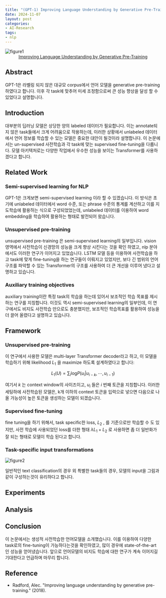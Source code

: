 ```yaml
---
title: "(GPT-1) Improving Language Understanding by Generative Pre-Training"
date: 2024-11-07
layout: post
categories: 
- AI-Research
tags: 
- nlp
---
```


<img itemprop="image" src="https://000namc.xyz/nginx/blog/gpt1/figure1.jpeg" alt="figure1" />

<div align="center">
  <a href="https://cdn.openai.com/research-covers/language-unsupervised/language_understanding_paper.pdf" target="<sub>blank</sub>">
    Improving Language Understanding by Generative Pre-Training
  </a>
</div>

## Abstract
GPT-1은 라벨링 되지 않은 대규모 corpus에서 언어 모델을 generative pre-training 하였다고 합니다. 이후 각 task에 맞추어 미세 조정함으로써 큰 성능 향상을 달성 할 수 있었다고 설명합니다. 

## Introduction
대부분의 딥러닝 모델은 상당한 양의 labeled 데이터가 필요합니다. 이는 annotate되지 않은 task들에서 크게 어려움으로 작용하는데, 이러한 상황에서 unlabeled 데이터에서 언어 정보를 학습할 수 있는 모델은 중요한 대안이 될것이라 설명합니다. 이 논문에서는 un-supervised 사전학습과 각 task에 맞는 supervised fine-tuning을 다룹니다. 모델 아키텍처로는 다양한 작업에서 우수한 성능을 보이는 Transformer를 사용하겠다고 합니다. 

## Related Work
### Semi-supervised learning for NLP
GPT-1은 크게보면 semi-supervised learning 이라 할 수 있겠습니다. 이 방식은 초기에 unlabeled 데이터에서 word 수준, 또는 phrase 수준의 통계를 계산하고 이를 지도학습에 활용하는 식으로 구성되었었는데, unlabeled 데이터를 이용하여 word embedding을 학습하여 활용하는 형태로 발전되어 왔습니다.  

### Unsupervised pre-training
unsupervised pre-training 은 semi-supervised learning의 일부입니다. vision 영역에서 사전학습이 신경망의 성능을 크게 향상 시킨다는 것을 확인 하였고, nlp 분야에서도 이러한 연구가 이어지고 있었습니다. LSTM 모델 등을 이용하여 사전학습을 하고 task에 맞게 fine-tuning을 하는 연구들이 이뤄지고 있었지만, 보다 긴 범위의 언어구조를 파악할 수 있는 Transformer의 구조를 사용하여 더 큰 개선을 이루어 냈다고 설명하고 있습니다. 

### Auxiliary training objectives
auxiliary training이란 특정 task의 학습을 하는데 있어서 보조적인 학습 목표를 제시하는 연구를 지칭합니다. 이것도 역시 semi-supervised learning의 일부인데, 이 연구에서도 비지도 사전학습 만으로도 충분했지만, 보조적인 학습목표를 활용하여 성능을 더 끌어 올렸다고 설명하고 있습니다. 

## Framework
### Unsupervised pre-training
이 연구에서 사용한 모델은 multi-layer Transformer decoder라고 하고, 이 모델을 학습하기 위해 likelihood $L_1$ 을 maximize 하도록 설계하였다고 합니다:

$$
L_1(U) = \sum_i \text{log}P(u_i | u_{i-k}, \cdots , u_{i-1})
 $$

여기서 $k$ 는 context window의 사이즈이고, $u_i$ 들은 $i$ 번째 토큰을 지칭합니다.  이러한 세팅하에 사전학습된 모델은, k개 이하의 context 토큰을 입력으로 넣으면 다음으로 나올 가능성이 높은 토큰을 생성하는 모델이 되겠습니다. 

### Supervised fine-tuning
fine tuning을 하기 위해서, task specific한 loss, $L_2$ , 를 기준으로만 학습할 수 도 있지만, 사전 학습에 사용되었던 loss를 더한 형태
$\lambda L_1 + L_2$ 로 사용하면 좀 더 일반화가 잘 되는 형태로 모델이 학습 된다고 합니다. 

### Task-specific input transformations
<img itemprop="image" src="https://000namc.xyz/nginx/blog/gpt1/figure2.jpeg" alt="figure2" />

일반적인 text classification의 경우 외 특별한 task들의 경우, 모델의 input을 그림과 같이 구성하는것이 유리하다고 합니다. 

## Experiments

## Analysis

## Conclusion
이 논문에서는 생성적 사전학습한 언어모델을 소개했습니다. 이를 이용하여 다양한 task로의 fine-tuning이 가능하다는것을 확인하였고, 많이 경우에 state-of-the-art 인 성능을 얻어냈습니다. 앞으로 언어모델의 비지도 학습에 대한 연구가 계속 이어지길 기대한다고 언급하며 마무리 합니다. 

## Reference
-   Radford, Alec. "Improving language understanding by generative pre-training." (2018).
